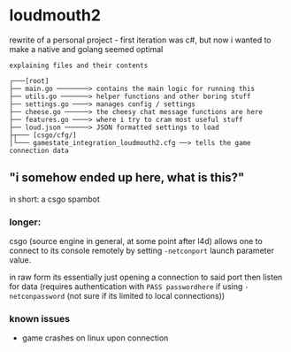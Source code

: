 # loudmouth2

rewrite of a personal project -
first iteration was c#, but now i wanted to make a native and golang seemed optimal
```
explaining files and their contents

┌───[root]
├── main.go ────────> contains the main logic for running this
├── utils.go ───────> helper functions and other boring stuff
├── settings.go ────> manages config / settings
├── cheese.go ──────> the cheesy chat message functions are here
├── features.go ────> where i try to cram most useful stuff
├── loud.json ──────> JSON formatted settings to load
├┬─── [csgo/cfg/]
│└─── gamestate_integration_loudmouth2.cfg ──> tells the game connection data
```

## "i somehow ended up here, what is this?"
in short: a csgo spambot

### longer:
csgo (source engine in general, at some point after l4d) allows one to connect to its console remotely by setting `-netconport` launch parameter value.

in raw form its essentially just opening a connection to said port then listen for data (requires authentication with `PASS passwordhere` if using `-netconpassword` (not sure if its limited to local connections))

### known issues
- game crashes on linux upon connection